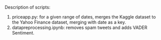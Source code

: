 Description of scripts:
1. priceapp.py: for a given range of dates, merges the Kaggle dataset to the Yahoo Finance dataset, merging with date as a key.
2. datapreprocessing.ipynb: removes spam tweets and adds VADER Sentiment.
